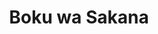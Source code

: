 --- 
title: "Boku wa Sakana"
publishdate: "2019-7-27T16:48:46+02:00"
src: "https://365manga.net/manga/boku-wa-sakana"
image: "https://data.365manga.net/images/thumbnails/6827-boku-wa-sakana.jpg"
description: "From Psycho Pandas: A short 16-page oneshot about the relationship between two high school boys who want to be together and the girl who won't let them."
---